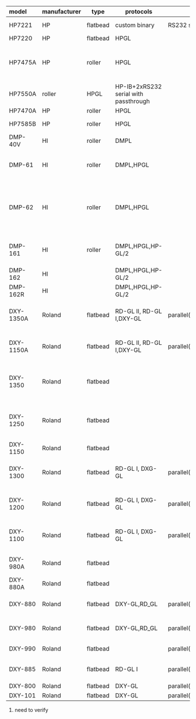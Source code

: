 
| model | manufacturer | type | protocols | connection | speed | max size | scale | axis | notes |
| :---------- | :----------- | -------- | ------------------------------------- | --------------------------------- | --- | --------------------------------------- | ---------------------------------------- | ----------------------------------- | ------------------------------------------------------------------------------------------------------------------------------------------ |
| HP7221 | HP | flatbead | custom binary | RS232 serial | | | | | S and T have roller feed, C and T 8 pens |
| HP7220 | HP | flatbead | HPGL | | | | | | |
| HP7475A | HP | roller | HPGL | | | A3, ANSI A | 0.02488mm | XRYU(A4) / XDYR(A3) | Paper size chosen with switches in back and front. Axis direction changes depending on if it's A4 or A3 |
| HP7550A | roller | HPGL | HP-IB+2xRS232 serial with passthrough | | 800mm/s, 6G | A3 | | | | paper sheet tray/feed |
| HP7470A | HP | roller | HPGL | | | A4, Letter | 0.025mm | XDYR | |
| HP7585B | HP | roller | HPGL | | | A4/A - A0/E 927x1190mm | 0.025mm | | |
| DMP-40V | HI | roller | DMPL | | | 400-420mmx2000mm | 0.1mm, 0.001in, 0.005in | | Has motorized blade rotation |
| DMP-61 | HI | roller | DMPL,HPGL | | | A-D,A4-A1 | 0.001in 0.005in 0.1mm 0.025mm | related to small/large chart option | |
| DMP-62 | HI | roller | DMPL,HPGL | | | A-F,A4-A0,B1 | 0.001in 0.005in 0.1mm 0.025mm | varies | Axis direction depends on small chart/large chart option. Origin and axis direction in HPGL mode differs from DMPL. HPGL origin in center. |
| DMP-161 | HI | roller | DMPL,HPGL,HP-GL/2 | | | <=24in (specific widths) | 0.001in 0.005in 0.1mm 0.025mm | varies | axis direction varies depending on size, but might be possible to configure fixed corner. |
| DMP-162 | HI | | DMPL,HPGL,HP-GL/2 | | | 36in | | varies | |
| DMP-162R | HI | | DMPL,HPGL,HP-GL/2 | | | 36in +rolls | | varies | Supports paper rolls. |
| DXY-1350A | Roland | flatbead | RD-GL II, RD-GL I,DXY-GL | parallel(centronics)+serial(db25) | 600mm/s | | | | Electrostatic paper holder+replot Otherwise same as 1150A. |
| DXY-1150A | Roland | flatbead | RD-GL II, RD-GL I,DXY-GL | parallel(centronics)+serial(db25) | 600mm/s | A3,B,431.8x297mm | 0.025mm,0.1mm | TODO, centered 0 in RD-GL II mode | Magnetic paper holder. round buttons, holes for pen storage |
| DXY-1350 | Roland | flatbead | | | | | | | round buttons, holes for pen storage, electrostatic holder, 7segment position indicator, replot |
| DXY-1250 | Roland | flatbead | | | | | | | round buttons, holes for pen storage, electrostatic holder, 7segment position indicator |
| DXY-1150 | Roland | flatbead | | | | | | | round buttons, holes for pen storage |
| DXY-1300 | Roland | flatbead | RD-GL I, DXG-GL | parallel(centronics)+serial(db25) | | | DXY-GL(0.025mm, 0.1mm), RD-GL I(0.025mm) | XRYU | square buttons, electrostatic holder, 7segment position indicator, replot |
| DXY-1200 | Roland | flatbead | RD-GL I, DXG-GL | parallel(centronics)+serial(db25) | | | DXY-GL(0.025mm, 0.1mm), RD-GL I(0.025mm) | XRYU | square buttons, electrostatic holder, 7segment position indicator |
| DXY-1100 | Roland | flatbead | RD-GL I, DXG-GL | parallel(centronics)+serial(db25) | | | DXY-GL(0.025mm, 0.1mm), RD-GL I(0.025mm) | XRYU | square buttons, magnetic holder |
| DXY-980A| Roland | flatbead | | | | | | | Electrostatic holder, 7segment XY position indicator
| DXY-880A | Roland | flatbead | | | | | | | Magnetic holder |
| DXY-880 | Roland | flatbead | DXY-GL,RD_GL | parallel(centronics)+serial(db25) | | A3 (with unreachable padding),380x270mm | 0.1mm DXY, 0.025mm RD-GL | XRYU | Magnetic holder |
| DXY-980 | Roland | flatbead | DXY-GL,RD_GL | parallel(centronics)+serial(db25) | | A3 (with unreachable padding),380x270mm | 1) 0.1mm DXY, 0.025mm RD-GL | XRYU | Electrostatic holder, 7segment XY position indicator |
| DXY-990 | Roland | flatbead | | parallel(centronics)+serial(db25) | | | | | electrostatic+7segment position+pen buttons |
| DXY-885 | Roland | flatbead | RD-GL I | parallel(centronics)+serial(db25) | 300mm/s | 416mmx259mm (ANSI B), 403mmx276mm (A3) | | | magnetic
| DXY-800 | Roland | flatbead | DXY-GL | parallel(centronics)+serial(db25) | 180mm/s | 350x260mm | 0.1mm | | 8 pens |
| DXY-101 | Roland | flatbead | DXY-GL | parallel(centronics)+serial(db25) | 180mm/s | 370x260mm | 0.1mm | | 1 pen |

1) need to verify